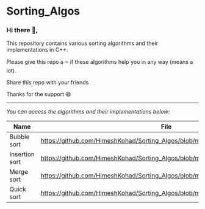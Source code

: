 # Sorting_Algos
### Hi there 👋,
<p> This repository contains various sorting algorithms and their implementations in C++. </p>
<p> Please give this repo a ⭐ if these algorithms help you in any way (means a lot). </p>
<p> Share this repo with your friends </p>
<p> Thanks for the support 😄 </p>

_________________________________________________________________________________
_You can access the algorithms and their implementations below:_

| Name | File |
|------|------|
|Bubble sort|https://github.com/HimeshKohad/Sorting_Algos/blob/main/Algorithms/BubbleSort.md|
|Insertion sort|https://github.com/HimeshKohad/Sorting_Algos/blob/main/Algorithms/InsertionSort.md|
|Merge sort|https://github.com/HimeshKohad/Sorting_Algos/blob/main/Algorithms/MergeSort.md|
|Quick sort|https://github.com/HimeshKohad/Sorting_Algos/blob/main/Algorithms/QuickSort.md|

